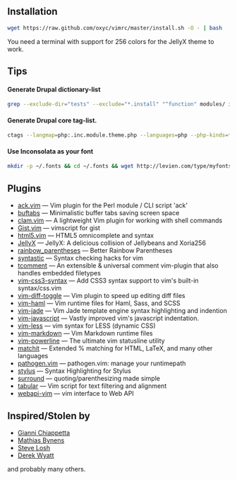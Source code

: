 ## Installation

```bash
wget https://raw.github.com/oxyc/vimrc/master/install.sh -O - | bash
```

You need a terminal with support for 256 colors for the JellyX theme to work.

## Tips

#### Generate Drupal dictionary-list

```bash
grep --exclude-dir="tests" --exclude="*.install" "^function" modules/ includes/ -hR | awk '!/^function\ _/ { sub(/\(.+/, "(", $2); print $2 }' | sort -u > ~/.vim/dictionaries/drupal7
```

#### Generate Drupal core tag-list.

```bash
ctags --langmap=php:.inc.module.theme.php --languages=php --php-kinds=f --exclude=.git --exclude=*/tests/* --exclude=*.test --exclude=*.install --recurse -f - modules/ includes/ | awk '!/^_/' > ~/.vim/tags/drupal7
```

#### Use Inconsolata as your font

```bash
mkdir -p ~/.fonts && cd ~/.fonts && wget http://levien.com/type/myfonts/Inconsolata.otf && sudo fc-cache -f -v
```

## Plugins

- [ack.vim](http://www.vim.org/scripts/script.php?script_id=2572) — Vim plugin for the Perl module / CLI script 'ack'
- [buftabs](http://www.vim.org/scripts/script.php?script_id=1664) — Minimalistic buffer tabs saving screen space
- [clam.vim](https://github.com/sjl/clam.vim) — A lightweight Vim plugin for working with shell commands
- [Gist.vim](http://www.vim.org/scripts/script.php?script_id=2423) — vimscript for gist
- [html5.vim](http://www.vim.org/scripts/script.php?script_id=3236) — HTML5 omnicomplete and syntax
- [JellyX](http://www.vim.org/scripts/script.php?script_id=3408) — JellyX: A delicious collision of Jellybeans and Xoria256
- [rainbow_parentheses](http://www.vim.org/scripts/script.php?script_id=3772) — Better Rainbow Parentheses
- [syntastic](http://www.vim.org/scripts/script.php?script_id=2736) — Syntax checking hacks for vim
- [tcomment](http://www.vim.org/scripts/script.php?script_id=1173) — An extensible & universal comment vim-plugin that also handles embedded filetypes
- [vim-css3-syntax](https://github.com/hail2u/vim-css3-syntax) — Add CSS3 syntax support to vim's built-in syntax/css.vim
- [vim-diff-toggle](https://github.com/twe4ked/vim-diff-toggle.git) — Vim plugin to speed up editing diff files
- [vim-haml](http://www.vim.org/scripts/script.php?script_id=1433) — Vim runtime files for Haml, Sass, and SCSS
- [vim-jade](https://github.com/digitaltoad/vim-jade) — Vim Jade template engine syntax highlighting and indention
- [vim-javascript](http://www.vim.org/scripts/script.php?script_id=2765) — Vastly improved vim's javascript indentation.
- [vim-less](https://github.com/groenewege/vim-less) — vim syntax for LESS (dynamic CSS)
- [vim-markdown](https://github.com/tpope/vim-markdown) — Vim Markdown runtime files
- [vim-powerline](https://github.com/Lokaltog/vim-powerline) — The ultimate vim statusline utility
- [matchit](http://www.vim.org/scripts/script.php?script_id=39) — Extended % matching for HTML, LaTeX, and many other languages 
- [pathogen.vim](http://www.vim.org/scripts/script.php?script_id=2332) — pathogen.vim: manage your runtimepath
- [stylus](http://www.vim.org/scripts/script.php?script_id=3513) — Syntax Highlighting for Stylus
- [surround](http://www.vim.org/scripts/script.php?script_id=1697) — quoting/parenthesizing made simple
- [tabular](http://www.vim.org/scripts/script.php?script_id=3464) — Vim script for text filtering and alignment 
- [webapi-vim](https://github.com/mattn/webapi-vim) — vim interface to Web API

## Inspired/Stolen by

- [Gianni Chiappetta](https://github.com/gf3/dotfiles)
- [Mathias Bynens](https://github.com/mathiasbynens/dotfiles)
- [Steve Losh](https://bitbucket.org/sjl/dotfiles/src/tip/vim/.vimrc)
- [Derek Wyatt](https://github.com/derekwyatt/vim-config)

and probably many others.
